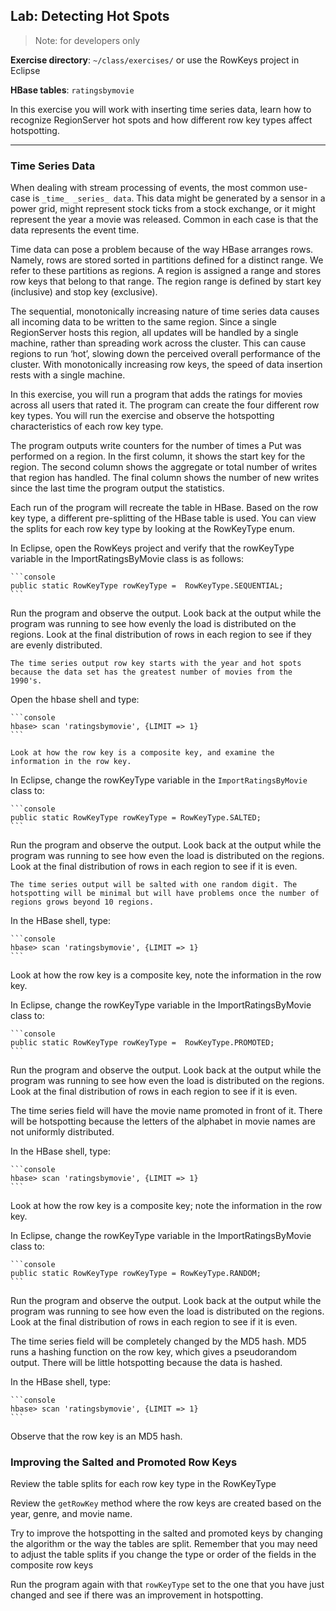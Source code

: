 ## Lab: Detecting Hot Spots

>Note: for developers only

**Exercise directory**:  `~/class/exercises/` or use the RowKeys project in Eclipse

**HBase tables**:        `ratingsbymovie`

In this exercise you will work with inserting time series data, learn how to recognize RegionServer hot spots and how different row key types affect hotspotting.

----

### Time Series Data

When dealing with stream processing of events, the most common use-case is `_time_ _series_ data`. This data might be generated by a sensor in a power grid, might represent stock ticks from a stock exchange, or it might represent the year a movie was released. Common in each case is that the data represents the event time.

Time data can pose a problem because of the way HBase arranges rows. Namely, rows are stored sorted in partitions defined for a distinct range. We refer to these partitions as regions. A region is assigned a range and stores row keys that belong to that range. The region range is defined by start key (inclusive) and stop key (exclusive).

The sequential, monotonically increasing nature of time series data causes all incoming data to be written to the same region. Since a single RegionServer hosts this region, all updates will be handled by a single machine, rather than spreading work across the cluster. This can cause regions to run ‘hot’, slowing down the perceived overall performance of the cluster. With monotonically increasing row keys, the speed of data insertion rests with a single machine.

In this exercise, you will run a program that adds the ratings for movies across all users that rated it. The program can create the four different row key types. You will run the exercise and observe the hotspotting characteristics of each row key type.

The program outputs write counters for the number of times a Put was performed on a region. In the first column, it shows the start key for the region. The second column shows the aggregate or total number of writes that region has handled. The final column shows the number of new writes since the last time the program output the statistics.

Each run of the program will recreate the table in HBase. Based on the row key type, a different pre-splitting of the HBase table is used. You can view the splits for each row key type by looking at the RowKeyType enum.

In Eclipse, open the RowKeys project and verify that the rowKeyType variable in the ImportRatingsByMovie class is as follows:

    ```console
    public static RowKeyType rowKeyType =  RowKeyType.SEQUENTIAL;
    ```
    
Run the program and observe the output. Look back at the output while the program was running to see how evenly the load is distributed on the regions. Look at the final distribution of rows in each region to see if they are evenly distributed.

    The time series output row key starts with the year and hot spots because the data set has the greatest number of movies from the 1990's.

Open the hbase shell and type:

    ```console
    hbase> scan 'ratingsbymovie', {LIMIT => 1}
    ```
    
    Look at how the row key is a composite key, and examine the information in the row key.

In Eclipse, change the rowKeyType variable in the `ImportRatingsByMovie` class to:

    ```console
    public static RowKeyType rowKeyType = RowKeyType.SALTED;
    ```
    
Run the program and observe the output. Look back at the output while the program was running to see how even the load is distributed on the regions. Look at the final distribution of rows in each region to see if it is even.

    The time series output will be salted with one random digit. The hotspotting will be minimal but will have problems once the number of regions grows beyond 10 regions.

In the HBase shell, type:

    ```console
    hbase> scan 'ratingsbymovie', {LIMIT => 1}
    ```
    
Look at how the row key is a composite key, note the information in the row key.

In Eclipse, change the rowKeyType variable in the ImportRatingsByMovie class to:

    ```console
    public static RowKeyType rowKeyType =  RowKeyType.PROMOTED;
    ```
    
Run the program and observe the output. Look back at the output while the program was running to see how even the load is distributed on the regions. Look at the final distribution of rows in each region to see if it is even.

The time series field will have the movie name promoted in front of it. There will be hotspotting because the letters of the alphabet in movie names are not uniformly distributed.

In the HBase shell, type:

    ```console
    hbase> scan 'ratingsbymovie', {LIMIT => 1}
    ```
    
Look at how the row key is a composite key; note the information in the row key.

In Eclipse, change the rowKeyType variable in the ImportRatingsByMovie class to:

    ```console
    public static RowKeyType rowKeyType = RowKeyType.RANDOM;
    ```
    
Run the program and observe the output. Look back at the output while the program was running to see how even the load is distributed on the regions. Look at the final distribution of rows in each region to see if it is even.

The time series field will be completely changed by the MD5 hash. MD5 runs a hashing function on the row key, which gives a pseudorandom output. There will be little hotspotting because the data is hashed.

In the HBase shell, type:

    ```console
    hbase> scan 'ratingsbymovie', {LIMIT => 1}
    ```
    
Observe that the row key is an MD5 hash.

### Improving the Salted and Promoted Row Keys

Review the table splits for each row key type in the RowKeyType

Review the `getRowKey` method where the row keys are created based on the year, genre, and movie name.

Try to improve the hotspotting in the salted and promoted keys by changing the algorithm or the way the tables are split. Remember that you may need to adjust the table splits if you change the type or order of the fields in the composite row keys

Run the program again with that `rowKeyType` set to the one that you have just changed and see if there was an improvement in hotspotting.
